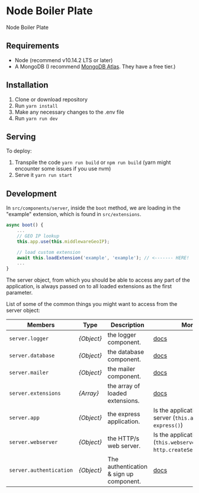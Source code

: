 # Node Boiler Plate

Node Boiler Plate

## Requirements

* Node (recommend v10.14.2 LTS or later)
* A MongoDB (I recommend [MongoDB Atlas](https://www.mongodb.com/cloud/atlas). They have a free tier.)

## Installation

1. Clone or download repository
3. Run `yarn install`
4. Make any necessary changes to the .env file
5. Run `yarn run dev`

## Serving

To deploy:

1. Transpile the code `yarn run build` or `npm run build` (yarn might encounter some issues if you use nvm)
2. Serve it `yarn run start`

## Development

In `src/components/server`, inside the `boot` method, we are loading in the "example" extension, which is found in `src/extensions`.

```javascript
async boot() {
    ...
    // GEO IP lookup
    this.app.use(this.middlewareGeoIP);

    // load custom extension
    await this.loadExtension('example', 'example'); // <------- HERE!
    ...
}
```

The server object, from which you should be able to access any part of the application, is always passed on to all loaded extensions as the first parameter.

List of some of the common things you might want to access from the server object:

| Members  | Type | Description | More info|
| --- | --- | --- | --- |
| `server.logger` | _{Object}_ | the logger component. | [docs](https://github.com/MrEliasen/node-boiler/wiki/Logger) |
| `server.database` | _{Object}_ | the database component. | [docs](https://github.com/MrEliasen/node-boiler/wiki/Database-&-Drivers) |
| `server.mailer` | _{Object}_ | the mailer component. | [docs](https://github.com/MrEliasen/node-boiler/wiki/Mailer) |
| `server.extensions` | _{Array}_ | the array of loaded extensions. | [docs](https://github.com/MrEliasen/node-boiler/wiki/Extensions) |
| `server.app` | _{Object}_ | the express application. | Is the applications express server (`this.app = express()`) |
| `server.webserver` | _{Object}_ | the HTTP/s web server. | Is the applications webserver (`this.webserver = http.createServer(this.app)`) |
| `server.authentication` | _{Object}_ | The authentication & sign up component. | [docs](https://github.com/MrEliasen/node-boiler/wiki/Authentication) |
